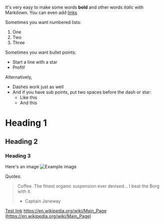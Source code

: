 It's very easy to make some words **bold** and other words *italic* with Markdown. You can even add [links](https://github.com/)

Sometimes you want numbered lists:

1. One
2. Two
3. Three

Sometimes you want bullet points:

* Start a line with a star
* Profit!

Alternatively,

- Dashes work just as well
- And if you have sub points, put two spaces before the dash or star:
  - Like this
  - And this
  
  
# Heading 1
## Heading 2
### Heading 3

Here's an image
![Example image](https://upload.wikimedia.org/wikipedia/commons/7/70/Example.png)


Quotes:

> Coffee. The finest organic suspension ever devised... I beat the Borg with it.
> - Captain Janeway

[Test link](https://en.wikipedia.org/wiki/Main_Page)
https://en.wikipedia.org/wiki/Main_Page
(https://en.wikipedia.org/wiki/Main_Page)

